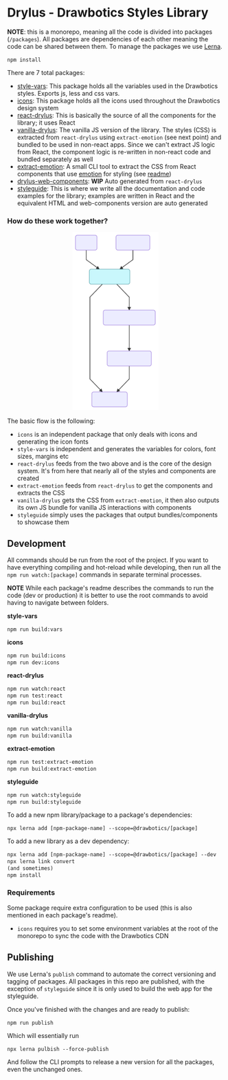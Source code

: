 # Drylus - Drawbotics Styles Library

__NOTE__: this is a monorepo, meaning all the code is divided into packages (`/packages`). All packages are dependencies of each other meaning the code can be shared between them. To manage the packages we use [Lerna](https://github.com/lerna/lerna).
```
npm install
```

There are 7 total packages:
- [style-vars](/packages/style-vars): This package holds all the variables used in the Drawbotics styles. Exports js, less and css vars.
- [icons](/packages/icons): This package holds all the icons used throughout the Drawbotics design system
- [react-drylus](/packages/react-drylus): This is basically the source of all the components for the library; it uses React
- [vanilla-drylus](/packages/vanilla-drylus): The vanilla JS version of the library. The styles (CSS) is extracted from `react-drylus` using `extract-emotion` (see next point) and bundled to be used in non-react apps. Since we can't extract JS logic from React, the component logic is re-written in non-react code and bundled separately as well
- [extract-emotion](/packages/extract-emotion): A small CLI tool to extract the CSS from React components that use [emotion](https://github.com/emotion-js/emotion) for styling (see [readme](/packages/extract-emotion/README.md))
- [drylus-web-components](/packages/drylus-web-components): __WIP__ Auto generated from `react-drylus`
- [styleguide](/packages/styleguide): This is where we write all the documentation and code examples for the library; examples are written in React and the equivalent HTML and web-components version are auto generated

### How do these work together?
<p align="center">
  <img src="./assets/graph.svg" width="200" style="margin: auto" />
</p>

The basic flow is the following:
- `icons` is an independent package that only deals with icons and generating the icon fonts
- `style-vars` is independent and generates the variables for colors, font sizes, margins etc
- `react-drylus` feeds from the two above and is the core of the design system. It's from here that nearly all of the styles and components are created
- `extract-emotion` feeds from `react-drylus` to get the components and extracts the CSS
- `vanilla-drylus` gets the CSS from `extract-emotion`, it then also outputs its own JS bundle for vanilla JS interactions with components
- `styleguide` simply uses the packages that output bundles/components to showcase them

## Development
All commands should be run from the root of the project. If you want to have everything compiling and hot-reload while developing, then run all the `npm run watch:[package]` commands in separate terminal processes.

__NOTE__ While each package's readme describes the commands to run the code (dev or production) it is better to use the root commands to avoid having to navigate between folders.

__style-vars__
```
npm run build:vars
```

__icons__
```
npm run build:icons
npm run dev:icons
```

__react-drylus__
```
npm run watch:react
npm run test:react
npm run build:react
```

__vanilla-drylus__
```
npm run watch:vanilla
npm run build:vanilla
```

__extract-emotion__
```
npm run test:extract-emotion
npm run build:extract-emotion
```

__styleguide__
```
npm run watch:styleguide
npm run build:styleguide
```

To add a new npm library/package to a package's dependencies:
```
npx lerna add [npm-package-name] --scope=@drawbotics/[package]
```

To add a new library as a dev dependency:
```
npx lerna add [npm-package-name] --scope=@drawbotics/[package] --dev
npx lerna link convert
(and sometimes)
npm install
```

### Requirements
Some package require extra configuration to be used (this is also mentioned in each package's readme).

- `icons` requires you to set some environment variables at the root of the monorepo to sync the code with the Drawbotics CDN


## Publishing
We use Lerna's `publish` command to automate the correct versioning and tagging of packages. All packages in this repo are published, with the exception of `styleguide` since it is only used to build the web app for the styleguide.

Once you've finished with the changes and are ready to publish:
```
npm run publish
```
Which will essentially run
```
npx lerna pulbish --force-publish
```

And follow the CLI prompts to release a new version for all the packages, even the unchanged ones.
